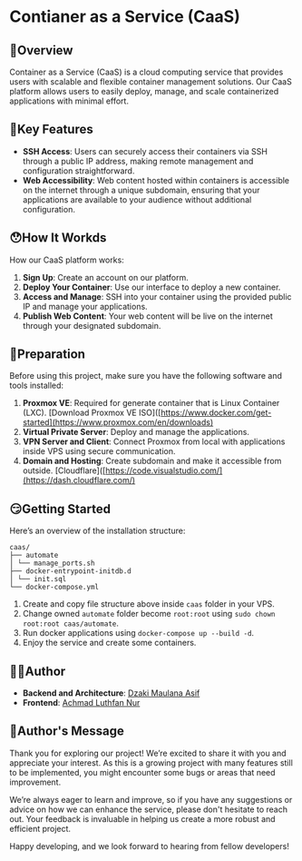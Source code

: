 # Contianer as a Service (CaaS)
## 🧐Overview
Container as a Service (CaaS) is a cloud computing service that provides users with scalable and flexible container management solutions. Our CaaS platform allows users to easily deploy, manage, and scale containerized applications with minimal effort.
## 🤩Key Features
- **SSH Access**: Users can securely access their containers via SSH through a public IP address, making remote management and configuration straightforward.
- **Web Accessibility**: Web content hosted within containers is accessible on the internet through a unique subdomain, ensuring that your applications are available to your audience without additional configuration.
## 😯How It Workds
How our CaaS platform works:
1. **Sign Up**: Create an account on our platform.
2. **Deploy Your Container**: Use our interface to deploy a new container.
3. **Access and Manage**: SSH into your container using the provided public IP and manage your applications.
4. **Publish Web Content**: Your web content will be live on the internet through your designated subdomain.
## 🤨Preparation
Before using this project, make sure you have the following software and tools installed:
1. **Proxmox VE**: Required for generate container that is Linux Container (LXC). [Download Proxmox VE ISO]([https://www.docker.com/get-started](https://www.proxmox.com/en/downloads)
2. **Virtual Private Server**: Deploy and manage the applications.
3. **VPN Server and Client**: Connect Proxmox from local with applications inside VPS using secure communication.
4. **Domain and Hosting**: Create subdomain and make it accessible from outside. [Cloudflare]([https://code.visualstudio.com/](https://dash.cloudflare.com/)
## 😏Getting Started
Here’s an overview of the installation structure:
```
caas/
├── automate
│ └── manage_ports.sh
├── docker-entrypoint-initdb.d
│ └── init.sql
└── docker-compose.yml
```
1. Create and copy file structure above inside `caas` folder in your VPS.
2. Change owned `automate` folder become `root:root` using `sudo chown root:root caas/automate`.
3. Run docker applications using `docker-compose up --build -d`.
4. Enjoy the service and create some containers.
## 👨‍💻Author
- **Backend and Architecture**: [Dzaki Maulana Asif](dzakimaulanaasif2004@mail.ugm.ac.id)
- **Frontend**: [Achmad Luthfan Nur](achmadluthfannurirsyad@mail.ugm.ac.id)
## 🥸Author's Message
Thank you for exploring our project! We’re excited to share it with you and appreciate your interest. As this is a growing project with many features still to be implemented, you might encounter some bugs or areas that need improvement.

We’re always eager to learn and improve, so if you have any suggestions or advice on how we can enhance the service, please don't hesitate to reach out. Your feedback is invaluable in helping us create a more robust and efficient project.

Happy developing, and we look forward to hearing from fellow developers!
